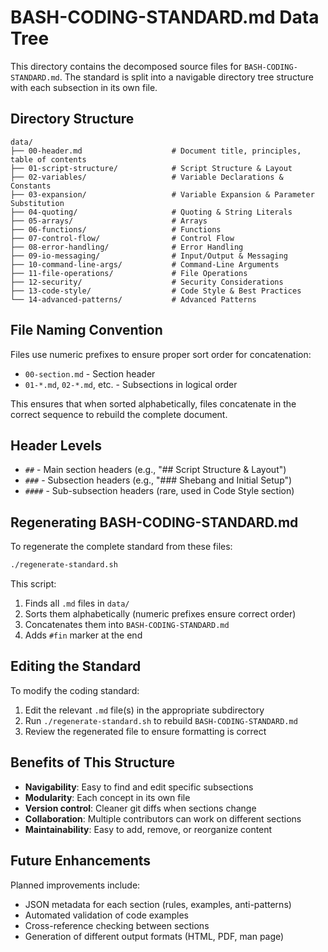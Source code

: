 # BASH-CODING-STANDARD.md Data Tree

This directory contains the decomposed source files for `BASH-CODING-STANDARD.md`. The standard is split into a navigable directory tree structure with each subsection in its own file.

## Directory Structure

```
data/
├── 00-header.md                    # Document title, principles, table of contents
├── 01-script-structure/            # Script Structure & Layout
├── 02-variables/                   # Variable Declarations & Constants
├── 03-expansion/                   # Variable Expansion & Parameter Substitution
├── 04-quoting/                     # Quoting & String Literals
├── 05-arrays/                      # Arrays
├── 06-functions/                   # Functions
├── 07-control-flow/                # Control Flow
├── 08-error-handling/              # Error Handling
├── 09-io-messaging/                # Input/Output & Messaging
├── 10-command-line-args/           # Command-Line Arguments
├── 11-file-operations/             # File Operations
├── 12-security/                    # Security Considerations
├── 13-code-style/                  # Code Style & Best Practices
└── 14-advanced-patterns/           # Advanced Patterns
```

## File Naming Convention

Files use numeric prefixes to ensure proper sort order for concatenation:

- `00-section.md` - Section header
- `01-*.md`, `02-*.md`, etc. - Subsections in logical order

This ensures that when sorted alphabetically, files concatenate in the correct sequence to rebuild the complete document.

## Header Levels

- `##` - Main section headers (e.g., "## Script Structure & Layout")
- `###` - Subsection headers (e.g., "### Shebang and Initial Setup")
- `####` - Sub-subsection headers (rare, used in Code Style section)

## Regenerating BASH-CODING-STANDARD.md

To regenerate the complete standard from these files:

```bash
./regenerate-standard.sh
```

This script:
1. Finds all `.md` files in `data/`
2. Sorts them alphabetically (numeric prefixes ensure correct order)
3. Concatenates them into `BASH-CODING-STANDARD.md`
4. Adds `#fin` marker at the end

## Editing the Standard

To modify the coding standard:

1. Edit the relevant `.md` file(s) in the appropriate subdirectory
2. Run `./regenerate-standard.sh` to rebuild `BASH-CODING-STANDARD.md`
3. Review the regenerated file to ensure formatting is correct

## Benefits of This Structure

- **Navigability**: Easy to find and edit specific subsections
- **Modularity**: Each concept in its own file
- **Version control**: Cleaner git diffs when sections change
- **Collaboration**: Multiple contributors can work on different sections
- **Maintainability**: Easy to add, remove, or reorganize content

## Future Enhancements

Planned improvements include:
- JSON metadata for each section (rules, examples, anti-patterns)
- Automated validation of code examples
- Cross-reference checking between sections
- Generation of different output formats (HTML, PDF, man page)

